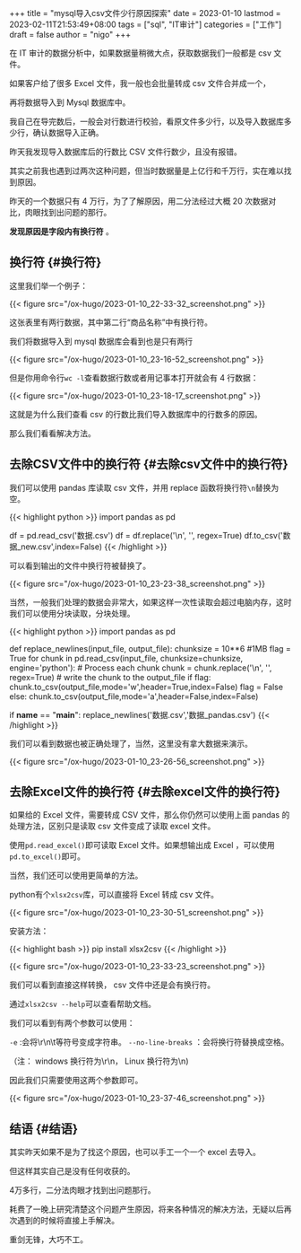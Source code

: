 +++
title = "mysql导入csv文件少行原因探索"
date = 2023-01-10
lastmod = 2023-02-11T21:53:49+08:00
tags = ["sql", "IT审计"]
categories = ["工作"]
draft = false
author = "nigo"
+++

在 IT 审计的数据分析中，如果数据量稍微大点，获取数据我们一般都是 csv 文件。

如果客户给了很多 Excel 文件，我一般也会批量转成 csv 文件合并成一个，

再将数据导入到 Mysql 数据库中。

我自己在导完数后，一般会对行数进行校验，看原文件多少行，以及导入数据库多少行，确认数据导入正确。

昨天我发现导入数据库后的行数比 CSV 文件行数少，且没有报错。

其实之前我也遇到过两次这种问题，但当时数据量是上亿行和千万行，实在难以找到原因。

昨天的一个数据只有 4 万行，为了了解原因，用二分法经过大概 20 次数据对比，肉眼找到出问题的那行。

**发现原因是字段内有换行符** 。


## 换行符 {#换行符}

这里我们举一个例子：

{{< figure src="/ox-hugo/2023-01-10_22-33-32_screenshot.png" >}}

这张表里有两行数据，其中第二行“商品名称”中有换行符。

我们将数据导入到 mysql 数据库会看到也是只有两行

{{< figure src="/ox-hugo/2023-01-10_23-16-52_screenshot.png" >}}

但是你用命令行`wc -l`查看数据行数或者用记事本打开就会有 4 行数据：

{{< figure src="/ox-hugo/2023-01-10_23-18-17_screenshot.png" >}}

这就是为什么我们查看 csv 的行数比我们导入数据库中的行数多的原因。

那么我们看看解决方法。


## 去除CSV文件中的换行符 {#去除csv文件中的换行符}

我们可以使用 pandas 库读取 csv 文件，并用 replace 函数将换行符`\n`替换为空。

{{< highlight python >}}
import pandas as pd

df = pd.read_csv('数据.csv')
df = df.replace('\n', '', regex=True)
df.to_csv('数据_new.csv',index=False)
{{< /highlight >}}

可以看到输出的文件中换行符被替换了。

{{< figure src="/ox-hugo/2023-01-10_23-23-38_screenshot.png" >}}

当然，一般我们处理的数据会非常大，如果这样一次性读取会超过电脑内存，这时我们可以使用分块读取，分块处理。

{{< highlight python >}}
import pandas as pd

def replace_newlines(input_file, output_file):
    chunksize = 10**6 #1MB
    flag = True
    for chunk in pd.read_csv(input_file, chunksize=chunksize, engine='python'):
        # Process each chunk
        chunk = chunk.replace('\n', '', regex=True)
        # write the chunk to the output_file
        if flag:
            chunk.to_csv(output_file,mode='w',header=True,index=False)
            flag = False
        else:
            chunk.to_csv(output_file,mode='a',header=False,index=False)


if __name__ == "__main__":
    replace_newlines('数据.csv','数据_pandas.csv')
{{< /highlight >}}

我们可以看到数据也被正确处理了，当然，这里没有拿大数据来演示。

{{< figure src="/ox-hugo/2023-01-10_23-26-56_screenshot.png" >}}


## 去除Excel文件的换行符 {#去除excel文件的换行符}

如果给的 Excel 文件，需要转成 CSV 文件，那么你仍然可以使用上面 pandas 的处理方法，区别只是读取 csv 文件变成了读取 excel 文件。

使用`pd.read_excel()`即可读取 Excel 文件。如果想输出成 Excel ，可以使用`pd.to_excel()`即可。

当然，我们还可以使用更简单的方法。

python有个`xlsx2csv`库，可以直接将 Excel 转成 csv 文件。

{{< figure src="/ox-hugo/2023-01-10_23-30-51_screenshot.png" >}}

安装方法：

{{< highlight bash >}}
pip install xlsx2csv
{{< /highlight >}}

{{< figure src="/ox-hugo/2023-01-10_23-33-23_screenshot.png" >}}

我们可以看到直接这样转换， csv 文件中还是会有换行符。

通过`xlsx2csv --help`可以查看帮助文档。

我们可以看到有两个参数可以使用：

`-e` :会将\r\n\t等符号变成字符串。
`--no-line-breaks` ：会将换行符替换成空格。

（注： windows 换行符为\r\n， Linux 换行符为\n)

因此我们只需要使用这两个参数即可。

{{< figure src="/ox-hugo/2023-01-10_23-37-46_screenshot.png" >}}


## 结语 {#结语}

其实昨天如果不是为了找这个原因，也可以手工一个一个 excel 去导入。

但这样其实自己是没有任何收获的。

4万多行，二分法肉眼才找到出问题那行。

耗费了一晚上研究清楚这个问题产生原因，将来各种情况的解决方法，无疑以后再次遇到的时候将直接上手解决。

重剑无锋，大巧不工。

